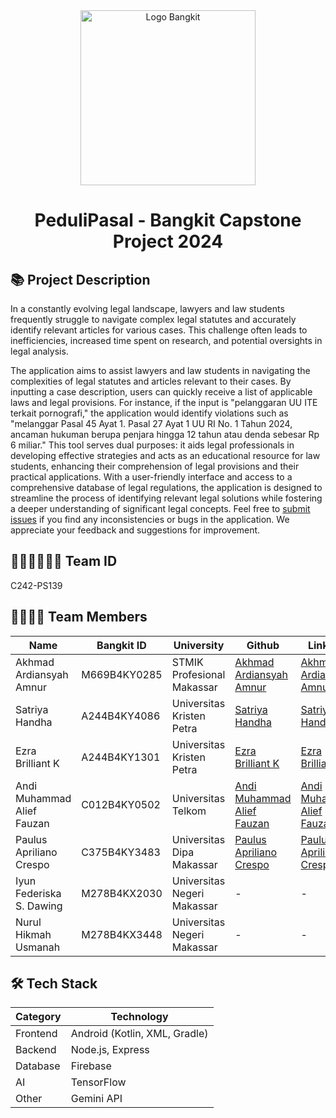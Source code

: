 <div align="center">
  <img src="https://github.com/aliefauzan/Bangkit-Project-PeduliPasal/blob/main/logo.svg" alt="Logo Bangkit" width="280px" />
  <h1>PeduliPasal - Bangkit Capstone Project 2024</h1>
</div>

## 📚 Project Description

  In a constantly evolving legal landscape, lawyers and law students frequently struggle to navigate complex legal statutes and accurately identify relevant articles for various cases. This challenge often leads to inefficiencies, increased time spent on research, and potential oversights in legal analysis.

  The application aims to assist lawyers and law students in navigating the complexities of legal statutes and articles relevant to their cases. By inputting a case description, users can quickly receive a list of applicable laws and legal provisions. For instance, if the input is "pelanggaran UU ITE terkait pornografi," the application would identify violations such as "melanggar Pasal 45 Ayat 1. Pasal 27 Ayat 1 UU RI No. 1 Tahun 2024, ancaman hukuman berupa penjara hingga 12 tahun atau denda sebesar Rp 6 miliar." This tool serves dual purposes: it aids legal professionals in developing effective strategies and acts as an educational resource for law students, enhancing their comprehension of legal provisions and their practical applications. With a user-friendly interface and access to a comprehensive database of legal regulations, the application is designed to streamline the process of identifying relevant legal solutions while fostering a deeper understanding of significant legal concepts. Feel free to [submit issues](https://github.com/aliefauzan/Bangkit-Project-PeduliPasal/issues/new) if you find any inconsistencies or bugs in the application. We appreciate your feedback and suggestions for improvement.

## 🤝👥👨‍👨‍👦‍👦 Team ID
C242-PS139

## 🤝🧑🏻‍💻 Team Members

| Name                       | Bangkit ID   | University                  | Github                                                      | LinkedIn                                                                                  | Status       |
| -------------------------- | ------------ | --------------------------- | ----------------------------------------------------------- | ----------------------------------------------------------------------------------------- | ------------ |
| Akhmad Ardiansyah Amnur    | M669B4KY0285 | STMIK Profesional Makassar  | [Akhmad Ardiansyah Amnur](https://github.com/akhmad-ardi)   | [Akhmad Ardiansyah Amnur](https://www.linkedin.com/in/akhmad-ardiansyah-amnur-a85904261/) | **Active**   |
| Satriya Handha             | A244B4KY4086 | Universitas Kristen Petra   | [Satriya Handha](https://github.com/Satriya1577)            | [Satriya Handha](https://www.linkedin.com/in/satriya-wibowo-705850333/)                   | **Active**   |
| Ezra Brilliant K           | A244B4KY1301 | Universitas Kristen Petra   | [Ezra Brilliant K](https://github.com/ezrabrilliant)        | [Ezra Brilliant K](https://www.linkedin.com/in/ezra-brilliant-09670a1b6/)                 | **Active**   |
| Andi Muhammad Alief Fauzan | C012B4KY0502 | Universitas Telkom          | [Andi Muhammad Alief Fauzan](https://github.com/aliefauzan) | [Andi Muhammad Alief Fauzan](https://www.linkedin.com/in/alief-fauzan1/)                  | **Active**   |
| Paulus Apriliano Crespo    | C375B4KY3483 | Universitas Dipa Makassar   | [Paulus Apriliano Crespo](https://github.com/Crespo443)     | [Paulus Apriliano Crespo](www.linkedin.com/in/apriliano-crespo-982b1526a/)                | **Active**   |
| Iyun Federiska S. Dawing   | M278B4KX2030 | Universitas Negeri Makassar | -                                                           | -                                                                                         | **Inactive** |
| Nurul Hikmah Usmanah       | M278B4KX3448 | Universitas Negeri Makassar | -                                                           | -                                                                                         | **Inactive** |  

## 🛠️ Tech Stack
| Category | Technology |
|----------|------------|
| Frontend | Android (Kotlin, XML, Gradle)    |
| Backend  | Node.js, Express     |
| Database | Firebase     |
| AI       | TensorFlow |
| Other   | Gemini API |
